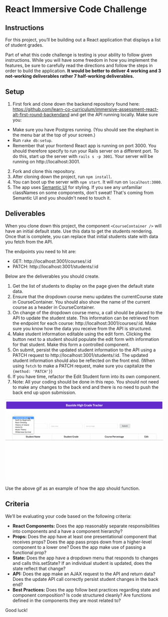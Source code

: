 # React Immersive Code Challenge

## Instructions

For this project, you’ll be building out a React application that displays a list of student grades.

Part of what this code challenge is testing is your ability to follow given instructions. While you will have some freedom in how you implement the features, be sure to carefully read the directions and follow the steps in order to build the application. **It would be better to deliver 4 working and 3 not-working deliverables rather 7 half-working deliverables.**

## Setup
1) First fork and clone down the backend repository found here: https://github.com/learn-co-curriculum/immersive-assessment-react-alt-first-round-backendand and get the API running locally. Make sure you:
  - Make sure you have Postgres running. (You should see the elephant in the menu bar at the top of your screen.)
  - Run `rake db:setup`.
  - Remember that your frontend React app is running on port 3000. You should therefore specify to run your Rails server on a different port. To do this, start up the server with `rails s -p 3001`. Your server will be running on http://localhost:3001.
2) Fork and clone this repository.
3) After cloning down the project, run `npm install`.
4) You can boot up the server with `npm start`. It will run on `localhost:3000`.
5) The app uses [Semantic UI](https://semantic-ui.com/) for styling. If you see any unfamiliar classNames on some components, don't sweat! That's coming from Semantic UI and you shouldn't need to touch it.

## Deliverables

When you clone down this project, the component `<CourseContainer />` will have an initial default state.  Use this data to get the students rendering.  Once that is complete, you can replace that initial students state with data you fetch from the API.

The endpoints you need to hit are:
- GET: http://localhost:3001/courses/:id
- PATCH: http://localhost:3001/students/:id

Below are the deliverables you should create.

1) Get the list of students to display on the page given the default state data.
2) Ensure that the dropdown course menu updates the currentCourse state in CourseContainer. You should also show the name of the current course as a header in CourseContainer.
3) On change of the dropdown course menu, a call should be placed to the API to update the student state. This information can be retrieved from the endpoint for each course: http://localhost:3001/courses/:id. Make sure you know how the data you receive from the API is structured.
5) Make student information editable using the edit form. Clicking the button next to a student should populate the edit form with information for that student. Make this form a controlled component.
6) On submit, persist the updated student information to the API using a PATCH request to http://localhost:3001/students/:id. The updated student information should also be reflected on the front end. (When using `fetch` to make a PATCH request, make sure you capitalize the `{method: 'PATCH'}`)
7) If you have time, refactor the Edit Student form into its own component.
8) Note: All your coding should be done in this repo. You should not need to make any changes to the back end and there is no need to push the back end up upon submission.

![example project](public/app.gif)

Use the above gif as an example of how the app should function.

## Criteria

We’ll be evaluating your code based on the following criteria:
- **React Components:** Does the app reasonably separate responsibilities into components and a have a component hierarchy?
- **Props:** Does the app have at least one presentational component that receives props? Does the app pass props down from a higher-level component to a lower one? Does the app make use of passing a functional prop?
- **State:** Does the app have a dropdown menu that responds to changes and calls this.setState? If an individual student is updated, does the state reflect that change?
- **API:** Does the app make an AJAX request to the API and return data? Does the update API call correctly persist student changes in the back end?
- **Best Practices:** Does the app follow best practices regarding state and component composition? Is code structured cleanly? Are functions defined in the components they are most related to?


Good luck!
